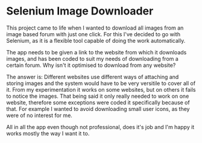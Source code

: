 # Selenium Image Downloader

This project came to life when I wanted to download all images from an image based forum with just one click. For this I've decided to go with Selenium, as it is a flexible tool capable of doing the work automatically.

The app needs to be given a link to the website from which it downloads images, and has been coded to suit my needs of downloading from a certain forum. Why isn't it optimised to download from any website?

The answer is: Different websites use different ways of attaching and storing images and the system would have to be very versitile to cover all of it. From my experimentation it works on some websites, but on others it fails to notice the images. That being said it only really needed to work on one website, therefore some exceptions were coded it specifically because of that. For example I wanted to avoid downloading small user icons, as they were of no interest for me.

All in all the app even though not professional, does it's job and I'm happy it works mostly the way I want it to.
